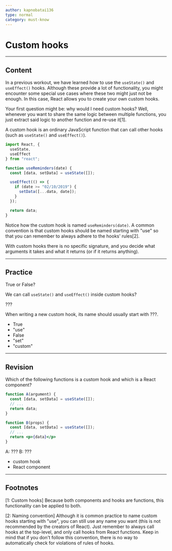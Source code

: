 ```yaml
---
author: kapnobatai136
type: normal
category: must-know
---
```


# Custom hooks


---

## Content

In a previous workout, we have learned how to use the `useState()` and `useEffect()` hooks. Although these provide a lot of functionality, you might encounter some special use cases where these two might just not be enough. In this case, React allows you to create your own custom hooks.

Your first question might be: why would I need custom hooks? Well, whenever you want to share the same logic between multiple functions, you just extract said logic to another function and re-use it[1].

A custom hook is an ordinary JavaScript function that can call other hooks (such as `useState()` and `useEffect()`).

```js
import React, {
  useState,
  useEffect
} from "react";

function useReminders(date) {
  const [data, setData] = useState([]);

  useEffect(() => {
    if (date >= "02/10/2019") {
      setData([...data, date]);
    }
  });

  return data;
}
```

Notice how the custom hook is named `useReminders(date)`. A common convention is that custom hooks should be named starting with "use" so that you can remember to always adhere to the hooks' rules[2].

With custom hooks there is no specific signature, and you decide what arguments it takes and what it returns (or if it returns anything).


---

## Practice

True or False?

We can call `useState()` and `useEffect()` inside custom hooks?

???

When writing a new custom hook, its name should usually start with ???.

- True
- "use"
- False
- "set"
- "custom"


---

## Revision

Which of the following functions is a custom hook and which is a React component?

```jsx
function A(argument) {
  const [data, setData] = useState([]);
  // ...
  return data;
}

function B(props) {
  const [data, setData] = useState([]);
  // ...
  return <p>{data}</p>
}
```

A: ???
B: ???

- custom hook
- React component


---

## Footnotes

[1: Custom hooks]
Because both components and hooks are functions, this functionality can be applied to both.

[2: Naming convention]
Although it is common practice to name custom hooks starting with "use", you can still use any name you want (this is not recommended by the creators of React). Just remember to always call hooks at the top-level, and only call hooks from React functions. Keep in mind that if you don't follow this convention, there is no way to automatically check for violations of rules of hooks.
